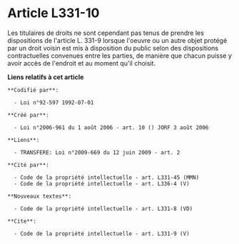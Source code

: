 # Article L331-10

Les titulaires de droits ne sont cependant pas tenus de prendre les dispositions de l'article L. 331-9 lorsque l'oeuvre ou un
autre objet protégé par un droit voisin est mis à disposition du public selon des dispositions contractuelles convenues entre
les parties, de manière que chacun puisse y avoir accès de l'endroit et au moment qu'il choisit.

**Liens relatifs à cet article**

	**Codifié par**:

	  - Loi n°92-597 1992-07-01

	**Créé par**:

	  - Loi n°2006-961 du 1 août 2006 - art. 10 () JORF 3 août 2006

	**Liens**:

	  - TRANSFERE: Loi n°2009-669 du 12 juin 2009 - art. 2

	**Cité par**:

	  - Code de la propriété intellectuelle - art. L331-45 (MMN)
	  - Code de la propriété intellectuelle - art. L336-4 (V)

	**Nouveaux textes**:

	  - Code de la propriété intellectuelle - art. L331-8 (VD)

	**Cite**:

	  - Code de la propriété intellectuelle - art. L331-9 (V)
